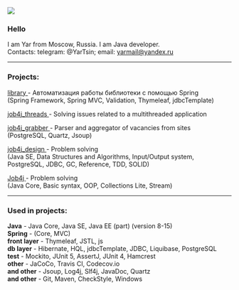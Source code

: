 ![](https://komarev.com/ghpvc/?username=yarmail)<br/>

### Hello
I am Yar from Moscow, Russia. I am Java developer.<br/>
Contacts: telegram: @YarTsin; email: yarmail@yandex.ru <br/>
<hr/>

### Projects:

<a href = "https://github.com/yarmail/library"> library </a> - Автоматизация работы библиотеки с помощью Spring <br/>
(Spring Framework, Spring MVC, Validation, Thymeleaf, jdbcTemplate)<br/>

<a href = "https://github.com/yarmail/job4j_threads"> job4j_threads </a> - Solving issues related to a multithreaded application <br/>

<a href = "https://github.com/yarmail/job4j_grabber"> job4j_grabber </a> - Parser and aggregator of vacancies from sites <br/>
(PostgreSQL, Quartz, Jsoup)<br/>

<a href = "https://github.com/yarmail/job4j_design"> job4j_design </a> - Problem solving <br/>
(Java SE, Data Structures and Algorithms, Input/Output system, PostgreSQL, JDBC, GC, Reference, TDD, SOLID)<br/>

<a href = "https://github.com/yarmail/job4j"> Job4j </a> - Problem solving <br/>
(Java Core, Basic syntax, OOP, Collections Lite, Stream)
<hr/>

### Used in projects:
**Java** - Java Core, Java SE, Java EE (part) (version 8-15)<br/>
**Spring** - (Core, MVC) <br/>
**front layer**  - Thymeleaf, JSTL, js <br/>
**db layer** - Hibernate, HQL, jdbcTemplate, JDBC, Liquibase, PostgreSQL <br/>
**test** - Mockito, JUnit 5, AssertJ,  JUnit 4, Hamcrest <br/>
**other** - JaCoCo, Travis CI, Codecov.io <br/>
**and other** - Jsoup, Log4j, Slf4j, JavaDoc, Quartz <br/>
**and other** - Git, Maven, СheckStyle, Windows <br/>
